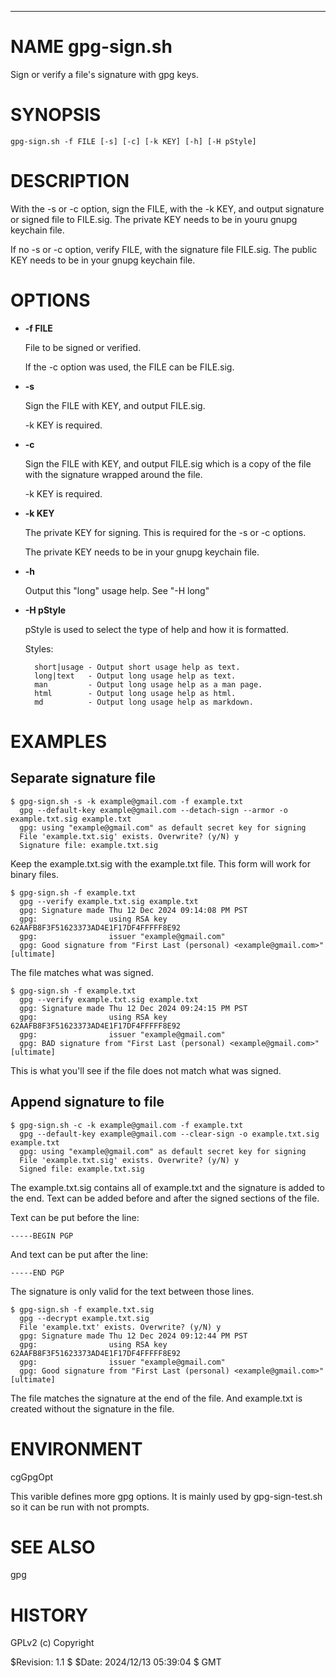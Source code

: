 <div>
    <hr/>
</div>

# NAME gpg-sign.sh

Sign or verify a file's signature with gpg keys.

# SYNOPSIS

    gpg-sign.sh -f FILE [-s] [-c] [-k KEY] [-h] [-H pStyle]

# DESCRIPTION

With the -s or -c option, sign the FILE, with the -k KEY, and output
signature or signed file to FILE.sig. The private KEY needs to be in
youru gnupg keychain file.

If no -s or -c option, verify FILE, with the signature file FILE.sig.
The public KEY needs to be in your gnupg keychain file.

# OPTIONS

- **-f FILE**

    File to be signed or verified.

    If the -c option was used, the FILE can be FILE.sig.

- **-s**

    Sign the FILE with KEY, and output FILE.sig.

    \-k KEY is required.

- **-c**

    Sign the FILE with KEY, and output FILE.sig which is a copy of the
    file with the signature wrapped around the file.

    \-k KEY is required.

- **-k KEY**

    The private KEY for signing. This is required for the -s or -c options.

    The private KEY needs to be in your gnupg keychain file.

- **-h**

    Output this "long" usage help. See "-H long"

- **-H pStyle**

    pStyle is used to select the type of help and how it is formatted.

    Styles:

        short|usage - Output short usage help as text.
        long|text   - Output long usage help as text.
        man         - Output long usage help as a man page.
        html        - Output long usage help as html.
        md          - Output long usage help as markdown.

# EXAMPLES

## Separate signature file

    $ gpg-sign.sh -s -k example@gmail.com -f example.txt
      gpg --default-key example@gmail.com --detach-sign --armor -o example.txt.sig example.txt
      gpg: using "example@gmail.com" as default secret key for signing
      File 'example.txt.sig' exists. Overwrite? (y/N) y
      Signature file: example.txt.sig

Keep the example.txt.sig with the example.txt file. This form will
work for binary files.

    $ gpg-sign.sh -f example.txt
      gpg --verify example.txt.sig example.txt
      gpg: Signature made Thu 12 Dec 2024 09:14:08 PM PST
      gpg:                using RSA key 62AAFB8F3F51623373AD4E1F17DF4FFFFF8E92
      gpg:                issuer "example@gmail.com"
      gpg: Good signature from "First Last (personal) <example@gmail.com>" [ultimate]

The file matches what was signed.

    $ gpg-sign.sh -f example.txt
      gpg --verify example.txt.sig example.txt
      gpg: Signature made Thu 12 Dec 2024 09:24:15 PM PST
      gpg:                using RSA key 62AAFB8F3F51623373AD4E1F17DF4FFFFF8E92
      gpg:                issuer "example@gmail.com"
      gpg: BAD signature from "First Last (personal) <example@gmail.com>" [ultimate]

This is what you'll see if the file does not match what was signed.

## Append signature to file

    $ gpg-sign.sh -c -k example@gmail.com -f example.txt
      gpg --default-key example@gmail.com --clear-sign -o example.txt.sig example.txt
      gpg: using "example@gmail.com" as default secret key for signing
      File 'example.txt.sig' exists. Overwrite? (y/N) y
      Signed file: example.txt.sig

The example.txt.sig contains all of example.txt and the signature is
added to the end. Text can be added before and after the signed sections
of the file.

Text can be put before the line:

    -----BEGIN PGP

And text can be put after the line:

    -----END PGP

The signature is only valid for the text between those lines.

    $ gpg-sign.sh -f example.txt.sig 
      gpg --decrypt example.txt.sig
      File 'example.txt' exists. Overwrite? (y/N) y
      gpg: Signature made Thu 12 Dec 2024 09:12:44 PM PST
      gpg:                using RSA key 62AAFB8F3F51623373AD4E1F17DF4FFFFF8E92
      gpg:                issuer "example@gmail.com"
      gpg: Good signature from "First Last (personal) <example@gmail.com>" [ultimate]

The file matches the signature at the end of the file. And example.txt
is created without the signature in the file.

# ENVIRONMENT

cgGpgOpt

This varible defines more gpg options. It is mainly used by
gpg-sign-test.sh so it can be run with not prompts.

# SEE ALSO

gpg

# HISTORY

GPLv2 (c) Copyright

$Revision: 1.1 $ $Date: 2024/12/13 05:39:04 $ GMT
